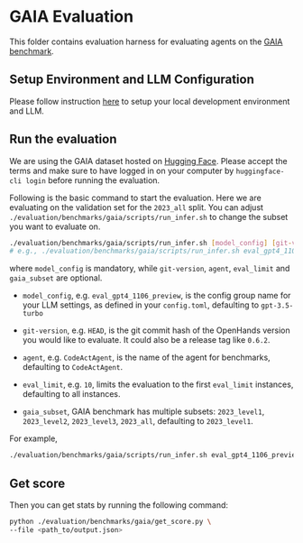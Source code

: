 # GAIA Evaluation

This folder contains evaluation harness for evaluating agents on the [GAIA benchmark](https://arxiv.org/abs/2311.12983).

## Setup Environment and LLM Configuration

Please follow instruction [here](../../README.md#setup) to setup your local development environment and LLM.

## Run the evaluation

We are using the GAIA dataset hosted on [Hugging Face](https://huggingface.co/datasets/gaia-benchmark/GAIA).
Please accept the terms and make sure to have logged in on your computer by `huggingface-cli login` before running the evaluation.

Following is the basic command to start the evaluation. Here we are evaluating on the validation set for the `2023_all` split. You can adjust `./evaluation/benchmarks/gaia/scripts/run_infer.sh` to change the subset you want to evaluate on.

```bash
./evaluation/benchmarks/gaia/scripts/run_infer.sh [model_config] [git-version] [agent] [eval_limit] [gaia_subset]
# e.g., ./evaluation/benchmarks/gaia/scripts/run_infer.sh eval_gpt4_1106_preview 0.6.2 CodeActAgent 300
```

where `model_config` is mandatory, while `git-version`, `agent`, `eval_limit` and `gaia_subset` are optional.

- `model_config`, e.g. `eval_gpt4_1106_preview`, is the config group name for your
LLM settings, as defined in your `config.toml`, defaulting to `gpt-3.5-turbo`

- `git-version`, e.g. `HEAD`, is the git commit hash of the OpenHands version you would
like to evaluate. It could also be a release tag like `0.6.2`.

- `agent`, e.g. `CodeActAgent`, is the name of the agent for benchmarks, defaulting
to `CodeActAgent`.

- `eval_limit`, e.g. `10`, limits the evaluation to the first `eval_limit` instances, defaulting to all instances.

- `gaia_subset`, GAIA benchmark has multiple subsets: `2023_level1`, `2023_level2`, `2023_level3`, `2023_all`, defaulting to `2023_level1`.

For example,

```bash
./evaluation/benchmarks/gaia/scripts/run_infer.sh eval_gpt4_1106_preview 0.6.2 CodeActAgent 10
```

## Get score

Then you can get stats by running the following command:

```bash
python ./evaluation/benchmarks/gaia/get_score.py \
--file <path_to/output.json>
```
